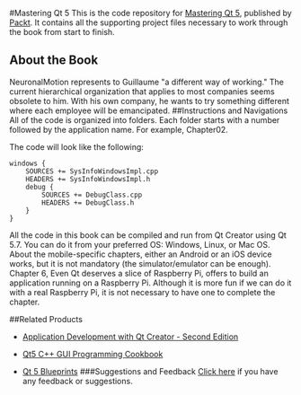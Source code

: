 #Mastering Qt 5
This is the code repository for [Mastering Qt 5](https://www.packtpub.com/application-development/mastering-qt-5?utm_source=github&utm_medium=repository&utm_campaign=9781786467126), published by [Packt](www.packtpub.com). It contains all the supporting project files necessary to work through the book from start to finish.
## About the Book
NeuronalMotion represents to Guillaume "a different way of working." The current hierarchical organization that applies to most companies seems obsolete to him. With his own company, he wants to try something different where each employee will be emancipated.
##Instructions and Navigations
All of the code is organized into folders. Each folder starts with a number followed by the application name. For example, Chapter02.



The code will look like the following:
```
windows {
    SOURCES += SysInfoWindowsImpl.cpp
    HEADERS += SysInfoWindowsImpl.h 
    debug { 
        SOURCES += DebugClass.cpp
        HEADERS += DebugClass.h
    }
}
```

All the code in this book can be compiled and run from Qt Creator using Qt 5.7. You can do it from your preferred OS: Windows, Linux, or Mac OS.
About the mobile-specific chapters, either an Android or an iOS device works, but it is not mandatory (the simulator/emulator can be enough).
Chapter 6, Even Qt deserves a slice of Raspberry Pi, offers to build an application running on a Raspberry Pi. Although it is more fun if we can do it with a real Raspberry Pi, it is not necessary to have one to complete the chapter.

##Related Products
* [Application Development with Qt Creator - Second Edition](https://www.packtpub.com/application-development/application-development-qt-creator-second-edition?utm_source=github&utm_medium=repository&utm_campaign=9781784398675)

* [Qt5 C++ GUI Programming Cookbook](https://www.packtpub.com/application-development/qt5-c-gui-programming-cookbook?utm_source=github&utm_medium=repository&utm_campaign=9781783280278)

* [Qt 5 Blueprints](https://www.packtpub.com/application-development/qt-5-blueprints?utm_source=github&utm_medium=repository&utm_campaign=9781784394615)
###Suggestions and Feedback
[Click here](https://docs.google.com/forms/d/e/1FAIpQLSe5qwunkGf6PUvzPirPDtuy1Du5Rlzew23UBp2S-P3wB-GcwQ/viewform) if you have any feedback or suggestions.
